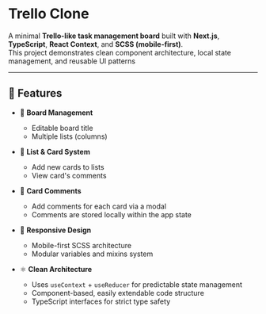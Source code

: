 # Trello Clone

A minimal **Trello-like task management board** built with **Next.js**, **TypeScript**, **React Context**, and **SCSS (mobile-first)**.  
This project demonstrates clean component architecture, local state management, and reusable UI patterns

---

## 🚀 Features

- 🧭 **Board Management**

  - Editable board title
  - Multiple lists (columns)

- 🧩 **List & Card System**

  - Add new cards to lists
  - View card's comments

- 💬 **Card Comments**

  - Add comments for each card via a modal
  - Comments are stored locally within the app state

- 🎨 **Responsive Design**

  - Mobile-first SCSS architecture
  - Modular variables and mixins system

- ⚛️ **Clean Architecture**
  - Uses `useContext` + `useReducer` for predictable state management
  - Component-based, easily extendable code structure
  - TypeScript interfaces for strict type safety
